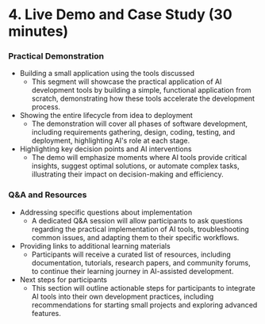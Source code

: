 # 4. Live Demo and Case Study (30 minutes)

### Practical Demonstration
- Building a small application using the tools discussed
  * This segment will showcase the practical application of AI development tools by building a simple, functional application from scratch, demonstrating how these tools accelerate the development process.
- Showing the entire lifecycle from idea to deployment
  * The demonstration will cover all phases of software development, including requirements gathering, design, coding, testing, and deployment, highlighting AI's role at each stage.
- Highlighting key decision points and AI interventions
  * The demo will emphasize moments where AI tools provide critical insights, suggest optimal solutions, or automate complex tasks, illustrating their impact on decision-making and efficiency.

### Q&A and Resources
- Addressing specific questions about implementation
  * A dedicated Q&A session will allow participants to ask questions regarding the practical implementation of AI tools, troubleshooting common issues, and adapting them to their specific workflows.
- Providing links to additional learning materials
  * Participants will receive a curated list of resources, including documentation, tutorials, research papers, and community forums, to continue their learning journey in AI-assisted development.
- Next steps for participants
  * This section will outline actionable steps for participants to integrate AI tools into their own development practices, including recommendations for starting small projects and exploring advanced features.

